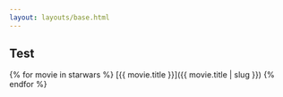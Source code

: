 ```yaml
---
layout: layouts/base.html
---
```

## Test

{% for movie in starwars %}
  [{{ movie.title }}]({{ movie.title | slug }})
{% endfor %}
